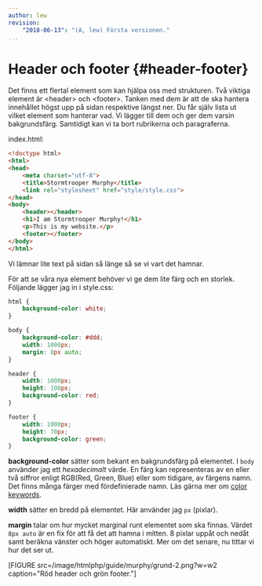 ```yaml
---
author: lew
revision:
    "2018-06-13": "(A, lew) Första versionen."
...
```

Header och footer {#header-footer}
=======================

Det finns ett flertal element som kan hjälpa oss med strukturen. Två viktiga element är &lt;header&gt; och &lt;footer&gt;. Tanken med dem är att de ska hantera innehållet högst upp på sidan respektive längst ner. Du får själv lista ut vilket element som hanterar vad. Vi lägger till dem och ger dem varsin bakgrundsfärg. Samtidigt kan vi ta bort rubrikerna och paragraferna.

index.html:

```html
<!doctype html>
<html>
<head>
    <meta charset="utf-8">
    <title>Stormtrooper Murphy</title>
    <link rel="stylesheet" href="style/style.css">
</head>
<body>
    <header></header>
    <h1>I am Stormtrooper Murphy!</h1>
    <p>This is my website.</p>
    <footer></footer>
</body>
</html>
```
Vi lämnar lite text på sidan så länge så se vi vart det hamnar.

För att se våra nya element behöver vi ge dem lite färg och en storlek. Följande lägger jag in i style.css:

```css
html {
    background-color: white;
}

body {
    background-color: #ddd;
    width: 1000px;
    margin: 8px auto;
}

header {
    width: 1000px;
    height: 100px;
    background-color: red;
}

footer {
    width: 1000px;
    height: 70px;
    background-color: green;
}
```

**background-color** sätter som bekant en bakgrundsfärg på elementet. I `body` använder jag ett *hexadecimalt* värde. En färg kan representeras av en eller två siffror enligt RGB(Red, Green, Blue) eller som tidigare, av färgens namn. Det finns många färger med fördefinierade namn. Läs gärna mer om [color keywords](https://developer.mozilla.org/en-US/docs/Web/CSS/color_value).  

**width** sätter en bredd på elementet. Här använder jag `px` (pixlar).  

**margin** talar om hur mycket marginal runt elementet som ska finnas. Värdet `8px auto` är en fix för att få det att hamna i mitten. 8 pixlar uppåt och nedåt samt beräkna vänster och höger automatiskt. Mer om det senare, nu tittar vi hur det ser ut.

[FIGURE src=/image/htmlphp/guide/murphy/grund-2.png?w=w2 caption="Röd header och grön footer."]
